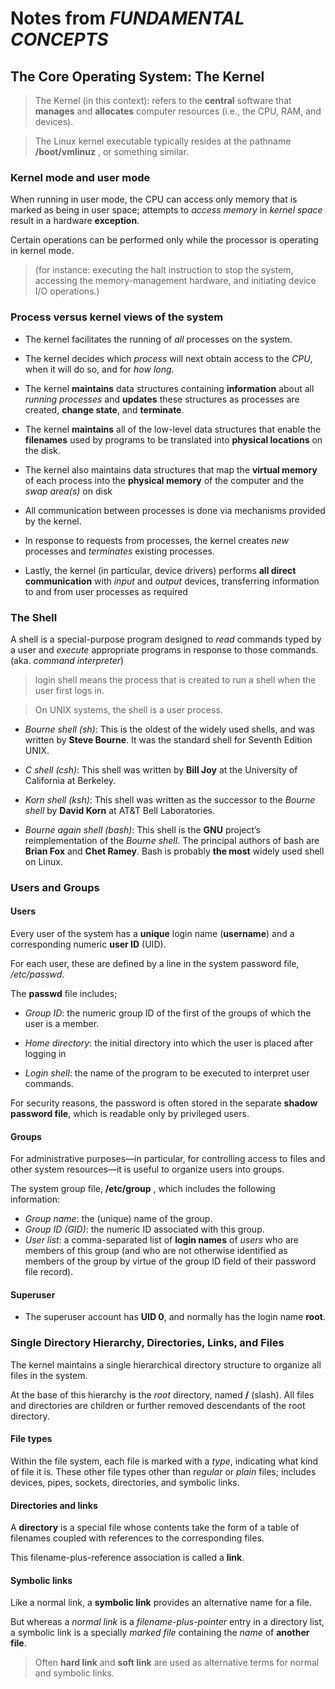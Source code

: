 # Notes from ***FUNDAMENTAL CONCEPTS***

## The Core Operating System: The Kernel

> The Kernel (in this context): refers to the **central** software that **manages** and **allocates** computer resources (i.e., the CPU, RAM, and devices).

> The Linux kernel executable typically resides at the pathname **/boot/vmlinuz** , or something similar.

### Kernel mode and user mode

When running in user mode, the CPU can access only memory that is marked as being in user space; attempts to *access memory* in *kernel space* result in a hardware **exception**.

Certain operations can be performed only while the processor is operating in
kernel mode.

> (for instance: executing the halt instruction to stop the system, accessing the memory-management hardware, and initiating device I/O operations.)

### Process versus kernel views of the system

- The kernel facilitates the running of *all* processes on the system.
- The kernel decides which *process* will next obtain access to the *CPU*, when it will do so, and for *how long*.

- The kernel **maintains** data structures containing **information** about all *running processes* and **updates** these structures as processes are created, **change state**, and **terminate**.

- The kernel **maintains** all of the low-level data structures that enable the **filenames** used by programs to be translated into **physical locations** on the disk.

- The kernel also maintains data structures that map the **virtual memory** of each process into the **physical memory** of the computer and the *swap area(s)* on disk

- All communication between processes is done via mechanisms provided by the kernel.
  
- In response to requests from processes, the kernel creates *new* processes and *terminates* existing processes.

- Lastly, the kernel (in particular, device drivers) performs **all direct communication** with *input* and *output* devices, transferring information to and from user processes as required

### The Shell

 A shell is a special-purpose program designed to *read* commands typed by a user and *execute* appropriate programs in response to those commands. (aka. *command interpreter*)

> login shell means the process that is created to run a shell when the user first logs in.

> On UNIX systems, the shell is a user process.

- *Bourne shell (sh)*: This is the oldest of the widely used shells, and was written by **Steve Bourne**. It was the standard shell for Seventh Edition UNIX.
  
- *C shell (csh)*: This shell was written by **Bill Joy** at the University of California at
Berkeley.

- *Korn shell (ksh)*: This shell was written as the successor to the *Bourne shell* by **David Korn** at AT&T Bell Laboratories.

- *Bourne again shell (bash)*: This shell is the **GNU** project’s reimplementation of
the *Bourne shell*. The principal authors of bash are **Brian Fox** and **Chet Ramey**. Bash is probably **the most** widely used shell on Linux.

### Users and Groups

#### Users

 Every user of the system has a **unique** login name (**username**) and a corresponding numeric **user ID** (UID).

 For each user, these are defined by a line in the system password file, */etc/passwd*.

 The **passwd** file includes;

- *Group ID*: the numeric group ID of the first of the groups of which the user is a member.
- *Home directory*: the initial directory into which the user is placed after logging in

- *Login shell*: the name of the program to be executed to interpret user commands.

For security reasons, the password is often stored in the separate **shadow password file**, which is readable only by privileged users.

#### Groups

For administrative purposes—in particular, for controlling access to files and other system resources—it is useful to organize users into groups.

The system group file, **/etc/group** , which includes the following information:

- *Group name*: the (unique) name of the group.
- *Group ID (GID)*: the numeric ID associated with this group.
- *User list*: a comma-separated list of **login names** of *users* who are members of this group (and who are not otherwise identified as members of the group by virtue of the group ID field of their password file record).

#### Superuser

- The superuser account has **UID 0**, and normally has the login name **root**.

### Single Directory Hierarchy, Directories, Links, and Files

The kernel maintains a single hierarchical directory structure to organize all files in the system.  

At the base of this hierarchy is the *root* directory, named **/** (slash). All files and directories are children or further removed descendants of the root directory.

#### File types

Within the file system, each file is marked with a *type*, indicating what kind of file it is.
These other file types other than *regular* or *plain* files; includes devices, pipes, sockets, directories, and symbolic links.

#### Directories and links

A **directory** is a special file whose contents take the form of a table of filenames coupled with references to the corresponding files.

This filename-plus-reference association is called a **link**.

#### Symbolic links

Like a normal link, a **symbolic link** provides an alternative name for a file.

But whereas a *normal link* is a *filename-plus-pointer* entry in a directory list, a symbolic link is a specially *marked file* containing the *name* of **another file**.

> Often **hard link** and **soft link** are used as alternative terms for normal and symbolic links.
